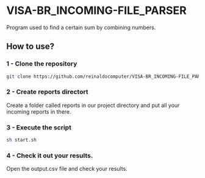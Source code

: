 # VISA-BR_INCOMING-FILE_PARSER

Program used to find a certain sum by combining numbers.

## How to use?

### 1 - Clone the repository

```sh
git clone https://github.com/reinaldocomputer/VISA-BR_INCOMING-FILE_PARSER
```

### 2 - Create reports directort
Create a folder called reports in our project directory and put all your incoming reports in there.

### 3 - Execute the script

```sh
sh start.sh
```
### 4 - Check it out your results.

Open the output.csv file and check your results.